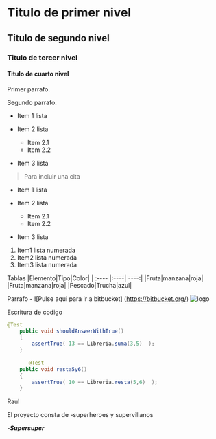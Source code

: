 # Titulo de primer nivel

## Titulo de segundo nivel

### Titulo de tercer nivel

#### Titulo de cuarto nivel

Primer parrafo.

Segundo parrafo.

- Item 1 lista

- Item 2 lista

     - Item 2.1 
     - Item 2.2
      
- Item 3 lista


> Para incluir una cita 

* Item 1 lista

* Item 2 lista

     * Item 2.1 
     * Item 2.2
      
* Item 3 lista


1. Item1 lista numerada
2. Item2 lista numerada
3. Item3 lista numerada

Tablas 
|Elemento|Tipo|Color|
| :---- |:----| ----:|
|Fruta|manzana|roja|
|Fruta|manzana|roja|
|Pescado|Trucha|azul|


Parrafo - ![Pulse aqui para ir a bitbucket] (https://bitbucket.org/)
![logo ](https://www.google.com/imgres?imgurl=https%3A%2F%2Fwac-cdn.atlassian.com%2Fdam%2Fjcr%3Ae75ffb0e-b3ee-40ca-8659-ecb93675a379%2FBitbucket%402x-blue.png&imgrefurl=https%3A%2F%2Fbitbucket.org%2F&tbnid=xnAdM5JxK5BjoM&vet=12ahUKEwixi8aXw7fvAhUHnRoKHfx8DCoQMygDegUIARCuAQ..i&docid=nO-ukpgTxrpt1M&w=888&h=128&q=bitbucket&safe=active&ved=2ahUKEwixi8aXw7fvAhUHnRoKHfx8DCoQMygDegUIARCuAQ)


Escritura de codigo 

```java
@Test
    public void shouldAnswerWithTrue()
    {
        assertTrue( 13 == Libreria.suma(3,5)  );
    }
   
       @Test
    public void resta5y6()
    {
        assertTrue( 10 == Libreria.resta(5,6)  );
    }
```
    
    

    
Raul

El proyecto consta de 
-superheroes y supervillanos 

-***Supersuper***
    
    
    
    